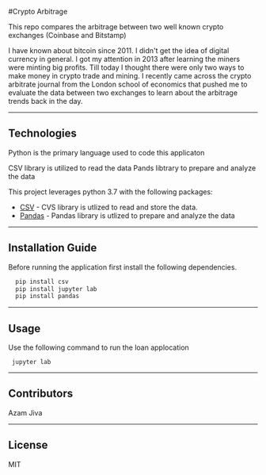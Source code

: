 #Crypto Arbitrage

This repo compares the arbitrage between two well known crypto exchanges (Coinbase and Bitstamp)

I have known about bitcoin since 2011. I didn't get the idea of digital currency in general. I got my attention in 2013 after learning the miners were minting big profits. Till today I thought there were only two ways to make money in crypto trade and mining. I recently came across the crypto arbitrate journal from the London school of economics that pushed me to evaluate the data between two exchanges to learn about the arbitrage trends back in the day. 


---

## Technologies

Python is the primary language used to code this applicaton

CSV library is utilized to read the data
Pands libtrary to prepare and analyze the data


This project leverages python 3.7 with the following packages:

* [CSV](https://docs.python.org/3/library/csv.html) - CVS library is utlized to read and store the data.
* [Pandas](https://github.com/pandas-dev/pandas) - Pandas library is utlized to prepare and analyze the data

---

## Installation Guide


Before running the application first install the following dependencies.

```python
  pip install csv
  pip install jupyter lab 
  pip install pandas
```

---

## Usage

Use the following command to run the loan applocation


```git to the directory and type
 jupyter lab
```

---

## Contributors

Azam Jiva

---

## License

MIT

